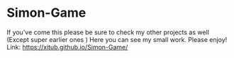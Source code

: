 # Simon-Game
If you've come this please be sure to check my other projects as well (Except super earlier ones )
Here you can see my small work. Please enjoy!
Link: https://xitub.github.io/Simon-Game/
